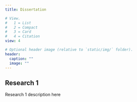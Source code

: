 ```yaml
---
title: Dissertation

# View.
#   1 = List
#   2 = Compact
#   3 = Card
#   4 = Citation
view: 4

# Optional header image (relative to `static/img/` folder).
header: 
  caption: ""
  image: ""
---
```

## Research 1
Research 1 description here
